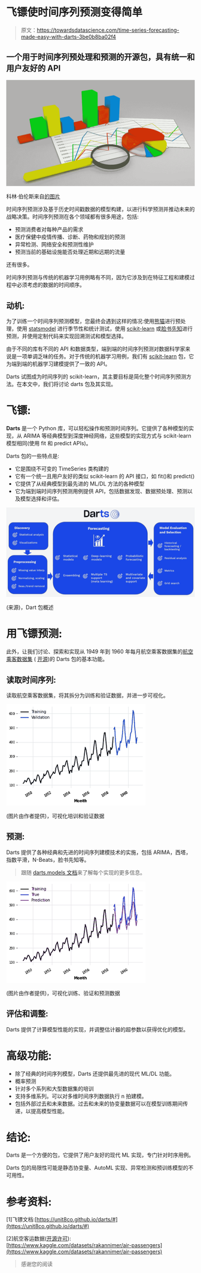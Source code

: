 # 飞镖使时间序列预测变得简单

> 原文：<https://towardsdatascience.com/time-series-forecasting-made-easy-with-darts-3be0b8ba02f4>

## 一个用于时间序列预处理和预测的开源包，具有统一和用户友好的 API

![](img/1bd3f967e5d540e2ca61c60e3e284835.png)

科林·伯伦斯来自[的图片](https://pixabay.com//?utm_source=link-attribution&amp;utm_medium=referral&amp;utm_campaign=image&amp;utm_content=3068300)

时间序列预测涉及基于历史时间戳数据的模型构建，以进行科学预测并推动未来的战略决策。时间序列预测在各个领域都有很多用途，包括:

*   预测消费者对每种产品的需求
*   医疗保健中疫情传播、诊断、药物和规划的预测
*   异常检测、网络安全和预测性维护
*   预测当前的基础设施能否处理近期和远期的流量

还有很多。

时间序列预测与传统的机器学习用例略有不同，因为它涉及到在特征工程和建模过程中必须考虑的数据的时间顺序。

## 动机:

为了训练一个时间序列预测模型，您最终会遇到这样的情况:使用[熊猫](https://pandas.pydata.org/)进行预处理，使用 [statsmodel](https://www.statsmodels.org/stable/index.html) 进行季节性和统计测试，使用 [scikit-learn](https://scikit-learn.org/stable/) 或[脸书先知](https://facebook.github.io/prophet/)进行预测，并使用定制代码来实现回溯测试和模型选择。

由于不同的库有不同的 API 和数据类型，端到端的时间序列预测对数据科学家来说是一项单调乏味的任务。对于传统的机器学习用例，我们有 [scikit-learn](https://scikit-learn.org/stable/) 包，它为端到端的机器学习建模提供了一致的 API。

Darts 试图成为时间序列的 scikit-learn，其主要目标是简化整个时间序列预测方法。在本文中，我们将讨论 darts 包及其实现。

# 飞镖:

**Darts** 是一个 Python 库，可以轻松操作和预测时间序列。它提供了各种模型的实现，从 ARIMA 等经典模型到深度神经网络，这些模型的实现方式与 scikit-learn 模型相同(使用 fit 和 predict APIs)。

Darts 包的一些特点是:

*   它是围绕不可变的 TimeSeries 类构建的
*   它有一个统一且用户友好的类似 scikit-learn 的 API 接口，如 fit()和 predict()
*   它提供了从经典模型到最先进的 ML/DL 方法的各种模型
*   它为端到端时间序列预测用例提供 API，包括数据发现、数据预处理、预测以及模型选择和评估。

![](img/f8d21bb2d34c663a1ca3393a148a14c8.png)

(来源)，Dart 包概述

# 用飞镖预测:

此外，让我们讨论、探索和实现从 1949 年到 1960 年每月航空乘客数据集的[航空乘客数据集](https://unit8co.github.io/darts/generated_api/darts.datasets.html) ( [开源](https://opendatacommons.org/licenses/dbcl/1-0/))的 Darts 包的基本功能。

## 读取时间序列:

读取航空乘客数据集，将其拆分为训练和验证数据，并进一步可视化。

![](img/ec87a10a06dcabaa10aa346fc7b0569d.png)

(图片由作者提供)，可视化培训和验证数据

## 预测:

Darts 提供了各种经典和先进的时间序列建模技术的实施，包括 ARIMA，西塔，指数平滑，N-Beats，脸书先知等。

> 跟随 [darts.models 文档](https://unit8co.github.io/darts/generated_api/darts.models.forecasting.html)来了解每个实现的更多信息。

![](img/ae2be5b0911f619c478323a675b1f926.png)

(图片由作者提供)，可视化训练、验证和预测数据

## 评估和调整:

Darts 提供了计算模型性能的实现，并调整估计器的超参数以获得优化的模型。

# 高级功能:

*   除了经典的时间序列模型，Darts 还提供最先进的现代 ML/DL 功能。
*   概率预测
*   针对多个系列和大型数据集的培训
*   支持多维系列。可以对多维时间序列数据执行 n 拍建模。
*   包括外部过去和未来数据。过去和未来的协变量数据可以在模型训练期间传递，以提高模型性能。

# 结论:

Darts 是一个方便的包，它提供了用户友好的现代 ML 实现，专门针对时序用例。

Darts 包的局限性可能是静态协变量、AutoML 实现、异常检测和预训练模型的不可用性。

# 参考资料:

[1]飞镖文档:[https://unit8co.github.io/darts/#](https://unit8co.github.io/darts/#)

[2]航空客运数据([开源许可](https://opendatacommons.org/licenses/dbcl/1-0/)):[https://www.kaggle.com/datasets/rakannimer/air-passengers](https://www.kaggle.com/datasets/rakannimer/air-passengers)

> 感谢您的阅读